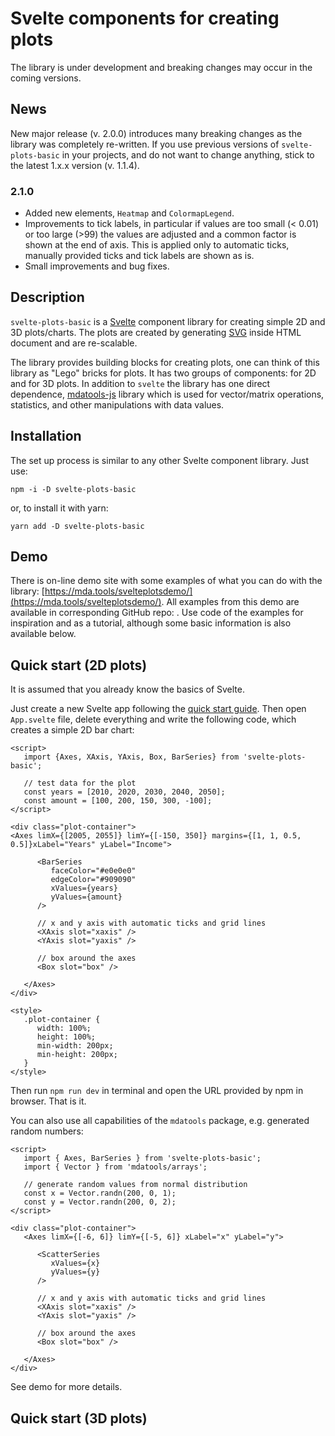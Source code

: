 # Svelte components for creating plots

The library is under development and breaking changes may occur in the coming versions.

## News

New major release (v. 2.0.0) introduces many breaking changes as the library was completely re-written. If you use previous versions of `svelte-plots-basic` in your projects, and do not want to change anything, stick to the latest 1.x.x version (v. 1.1.4).

### 2.1.0

* Added new elements, `Heatmap` and `ColormapLegend`.
* Improvements to tick labels, in particular if values are too small (< 0.01) or too large (>99) the values are adjusted and a common factor is shown at the end of axis. This is applied only to automatic ticks, manually provided ticks and tick labels are shown as is.
* Small improvements and bug fixes.

## Description

`svelte-plots-basic` is a [Svelte](https://svelte.dev) component library for creating simple 2D and 3D plots/charts. The plots are created by generating [SVG](https://en.wikipedia.org/wiki/Scalable_Vector_Graphics) inside HTML document and are re-scalable.

The library provides building blocks for creating plots, one can think of this library as "Lego" bricks for plots. It has two groups of components: for 2D and for 3D plots. In addition to `svelte` the library has one direct dependence, [mdatools-js](https://github.com/svkucheryavski/mdatools-js) library which is used for vector/matrix operations, statistics, and other manipulations with data values.


## Installation

The set up process is similar to any other Svelte component library. Just use:

```
npm -i -D svelte-plots-basic
```

or, to install it with yarn:

```
yarn add -D svelte-plots-basic
```

## Demo

There is on-line demo site with some examples of what you can do with the library: [https://mda.tools/svelteplotsdemo/](https://mda.tools/svelteplotsdemo/). All examples from this demo are available in corresponding GitHub repo: [](). Use code of the examples for inspiration and as a tutorial, although some basic information is also available below.

## Quick start (2D plots)

It is assumed that you already know the basics of Svelte.

Just create a new Svelte app following the [quick start guide](https://svelte.dev/blog/the-easiest-way-to-get-started). Then open `App.svelte` file, delete everything and write the following code, which creates a simple 2D bar chart:

```svelte
<script>
   import {Axes, XAxis, YAxis, Box, BarSeries} from 'svelte-plots-basic';

   // test data for the plot
   const years = [2010, 2020, 2030, 2040, 2050];
   const amount = [100, 200, 150, 300, -100];
</script>

<div class="plot-container">
<Axes limX={[2005, 2055]} limY={[-150, 350]} margins={[1, 1, 0.5, 0.5]}xLabel="Years" yLabel="Income">

      <BarSeries
         faceColor="#e0e0e0"
         edgeColor="#909090"
         xValues={years}
         yValues={amount}
      />

      // x and y axis with automatic ticks and grid lines
      <XAxis slot="xaxis" />
      <YAxis slot="yaxis" />

      // box around the axes
      <Box slot="box" />

   </Axes>
</div>

<style>
   .plot-container {
      width: 100%;
      height: 100%;
      min-width: 200px;
      min-height: 200px;
   }
</style>
```

Then run `npm run dev` in terminal and open the URL provided by npm in browser. That is it.

You can also use all capabilities of the `mdatools` package, e.g. generated random numbers:

```svelte
<script>
   import { Axes, BarSeries } from 'svelte-plots-basic';
   import { Vector } from 'mdatools/arrays';

   // generate random values from normal distribution
   const x = Vector.randn(200, 0, 1);
   const y = Vector.randn(200, 0, 2);
</script>

<div class="plot-container">
   <Axes limX={[-6, 6]} limY={[-5, 6]} xLabel="x" yLabel="y">

      <ScatterSeries
         xValues={x}
         yValues={y}
      />

      // x and y axis with automatic ticks and grid lines
      <XAxis slot="xaxis" />
      <YAxis slot="yaxis" />

      // box around the axes
      <Box slot="box" />

   </Axes>
</div>
```

See demo for more details.

## Quick start (3D plots)



